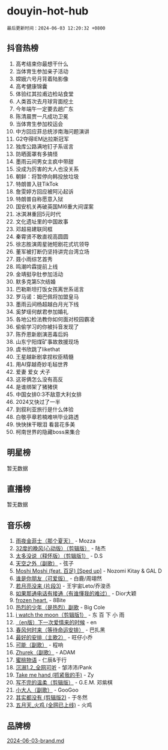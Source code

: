 # douyin-hot-hub

`最后更新时间：2024-06-03 12:20:32 +0800`

## 抖音热榜

1. 高考结束你最想干什么
1. 当体育生参加亲子活动
1. 嫦娥六号月背着陆影像
1. 高考健康锦囊
1. 体验红其拉甫边检站食堂
1. 人类首次去月球背面挖土
1. 今年端午一定要去趟广东
1. 陈清晨贾一凡成功卫冕
1. 当体育生参加校运会
1. 中方回应菲总统涉南海问题演讲
1. G2夺得IEM达拉斯冠军
1. 独库公路满地钉子系谣言
1. 防晒面罩有多搞怪
1. 墨雨云间男女主疯中带甜
1. 没成为厉害的大人也没关系
1. 朝鲜：将暂停向韩投放垃圾
1. 特朗普入驻TikTok
1. 詹雯婷方回应被阿沁起诉
1. 特朗普自称愿意入狱
1. 国安机关再破英国MI6重大间谍案
1. 冰淇淋重回5元时代
1. 文化遗址里的中国故事
1. 邓超易建联同框
1. 秦霄贤不敢直视高圆圆
1. 徐志胜演周星驰短剧花式坑领导
1. 董军被打断仍坚持讲完台湾立场
1. 聂小雨综艺首秀
1. 鸣潮吟霖提前上线
1. 金靖挺孕肚参加活动
1. 默多克第5次结婚
1. 巴勒斯坦打饭女孩离世系谣言
1. 罗马诺：姆巴佩将加盟皇马
1. 墨雨云间杨超越白月光下线
1. 奚梦瑶何猷君参加婚礼
1. 各地公检法教你如何面对校园霸凌
1. 偷偷学习的你被抖音发现了
1. 陈乔恩新剧演恶毒后妈
1. 山东宁阳煤矿事故救援现场
1. 虞书欣跳了likethat
1. 王星越新剧拿捏权臣精髓
1. 用AI穿越奇妙毛毡世界
1. 爱妻 爱女 犬子
1. 这哥俩怎么没有高反
1. 是谁绑架了猪猪侠
1. 中国女排0:3不敌意大利女排
1. 2024又快过了一半
1. 到叙利亚旅行是什么体验
1. 白敬亭章若楠难哄毕业路透
1. 快快抹干眼泪 看昙花多美
1. 柯南世界的隐藏boss来集合

## 明星榜

暂无数据

## 直播榜

暂无数据

## 音乐榜

1. [雨夜金菲士（那个夏天）](https://sf3-cdn-tos.douyinstatic.com/obj/tos-cn-ve-2774/osPmPLDWQBBE2Z6bftCgYwkFaF4pEYEneXaZQs) - Mozza
1. [32度的晚风(心动版）（剪辑版）](https://sf6-cdn-tos.douyinstatic.com/obj/tos-cn-ve-2774/owNyabsyWdzUulxhoJfK8IBXgp0UMQAHpvGh2B) - 陆杰
1. [太多没说（释怀版）（剪辑版1）](https://sf5-hl-cdn-tos.douyinstatic.com/obj/tos-cn-ve-2774/oEbKIiDC0BA8CJOQHYA6aeCVYeHgckHdntZSDj) - D.S
1. [天空之外（副歌）](https://sf27-cdn-tos.douyinstatic.com/obj/tos-cn-ve-2774/oAYn0BTp8jS8iSyZSHMUWAikyvAWI1c7aiJTr) - 弦子
1. [Moshi Moshi (feat. 百足) [Sped up]](https://sf5-hl-cdn-tos.douyinstatic.com/obj/tos-cn-ve-2774/ocCPFQcXJLeroaIdQLIGAoeeYM3OAUYGDguHXz) - Nozomi Kitay & GAL D
1. [谁是你朋友（可爱版）](https://sf3-cdn-tos.douyinstatic.com/obj/tos-cn-ve-2774/owKjggBwGZexYCjVAIeEFURf1LJTjMDaK6AzKN) - 白鹿/周翊然
1. [若月亮没来 (片段3)](https://sf5-hl-cdn-tos.douyinstatic.com/obj/tos-cn-ve-2774/okfyEUsGW1B1ovJi5JiN9IjvAT2lMwA054GoEB) - 王宇宙Leto/乔浚丞
1. [如果那通电话有接通（有谁懂我的难过）](https://sf5-hl-cdn-tos.douyinstatic.com/obj/tos-cn-ve-2774/ocJeJKhUhAJG8EYZiEFfGFAPkD3beMQ5mwDv1e) - Dior大颖
1. [frozen heart.](https://sf5-hl-cdn-tos.douyinstatic.com/obj/tos-cn-ve-2774/oIIWJfyjIACZA9zQMtnJ6hQQhFC4vhCupoRBsO) - 8Bite
1. [热烈的少年（是热烈）副歌](https://sf5-hl-cdn-tos.douyinstatic.com/obj/tos-cn-ve-2774/owVNI0CLDAUMtSz6TEYvfFBFL4UDFFhLfgK8fa) - Big Cole
1. [i watch the moon（剪辑版1）](https://sf3-cdn-tos.douyinstatic.com/obj/tos-cn-ve-2774/o0I9mSChzHZANMJIEBfkCQzzg6N5WAcVtqft9P) - 东 百 下 小 雨
1. [（en版）下一次爱情来的时候](https://sf27-cdn-tos.douyinstatic.com/obj/tos-cn-ve-2774/owZIscFWHUMFAbrAisiax4ioKVNAKH9jYvbBk) - en
1. [春风何时来（等待命运安排）](https://sf3-cdn-tos.douyinstatic.com/obj/tos-cn-ve-2774/oICBNbD3gelMfB4WgiD1KI2jQtXZE2FgHLwtsl) - 巴扎黑
1. [最好的安排（主歌2）](https://sf5-hl-cdn-tos.douyinstatic.com/obj/tos-cn-ve-2774/oMMZX1DuHpMwgoDztBmZswgQnbCeeANZxBHkFY) - 旺仔小乔
1. [可能（副歌）](https://sf5-hl-cdn-tos.douyinstatic.com/obj/tos-cn-ve-2774/cde1731888894259b333569393c2fb51) - 程响
1. [Zhurek（副歌）](https://sf5-hl-cdn-tos.douyinstatic.com/obj/tos-cn-ve-2774/ooQm8FBZQDlf0btEYgVpCcSCQfrdJGBEKZYBGS) - ADAM
1. [蜜桃物语](https://sf5-hl-cdn-tos.douyinstatic.com/obj/tos-cn-ve-2774/oIhOSCZtIACtYU4XQkngiW9kCBfVD1Fz9IYeqL) - 仁辰&于行
1. [沉溺1.2_全网可听](https://sf5-hl-cdn-tos.douyinstatic.com/obj/tos-cn-ve-2774/ok2QoiBqsWAX9McZmWiI9gAB0EzwD4Xj6yfmtH) - 邹沛沛/Pank
1. [Take me hand (抓紧我的手)](https://sf5-hl-cdn-tos.douyinstatic.com/obj/tos-cn-ve-2774/os8GB2fDQQmJZTmtomg0gHX5fBACiEgcFgEKYg) - Zy
1. [写不完的温柔（剪辑版）](https://sf27-cdn-tos.douyinstatic.com/obj/tos-cn-ve-2774/oYBzzZQJ233GfwkemJJffAIWgeIYrjZfWhHTcG) - G.E.M. 邓紫棋
1. [小大人（副歌）](https://sf3-cdn-tos.douyinstatic.com/obj/tos-cn-ve-2774/oIhaDwehWhLFsVIG7QIICLLazDNGJAGg5geeb4) - GooGoo
1. [其实都没有 (剪辑版2)](https://sf5-hl-cdn-tos.douyinstatic.com/obj/tos-cn-ve-2774/oEBNQenHZtBhxYjGgUDQk0BCHTigQafgFlbQ7k) - 于冬然
1. [五月天_火鸡 (全网已上线)](https://sf5-hl-cdn-tos.douyinstatic.com/obj/tos-cn-ve-2774/oEtOMSQZstjlJ4nfBEgeqN29IbWjkmDBrFtF2C) - 火鸡

## 品牌榜

[2024-06-03-brand.md](2024-06-03-brand.md)
